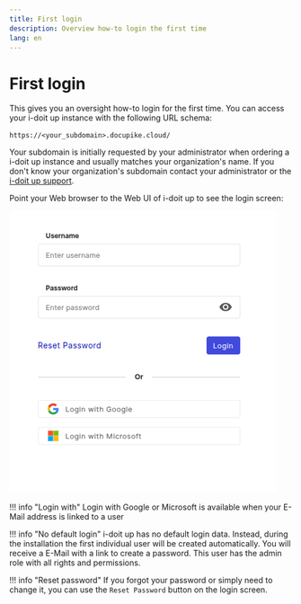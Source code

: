 ```yaml
---
title: First login
description: Overview how-to login the first time
lang: en
---
```


# First login

This gives you an oversight how-to login for the first time. You can access your i-doit up instance with the following URL schema:

~~~
https://<your_subdomain>.docupike.cloud/
~~~

Your subdomain is initially requested by your administrator when ordering a i-doit up instance and usually matches your organization's name. If you don't know your organization's subdomain contact your administrator or the [i-doit up support][helpdesk].

Point your Web browser to the Web UI of i-doit up to see the login screen:

[![Login screen](../img/screenshots/login.png)](../img/screenshots/login.png)

[helpdesk]: mailto:help@docupike.com

!!! info "Login with"
    Login with Google or Microsoft is available when your E-Mail address is linked to a user

!!! info "No default login"
    i-doit up has no default login data. Instead, during the installation the first individual user will be created automatically. You will receive a E-Mail with a link to create a password. This user has the admin role with all rights and permissions.

!!! info "Reset password"
    If you forgot your password or simply need to change it, you can use the `Reset Password` button on the login screen.
